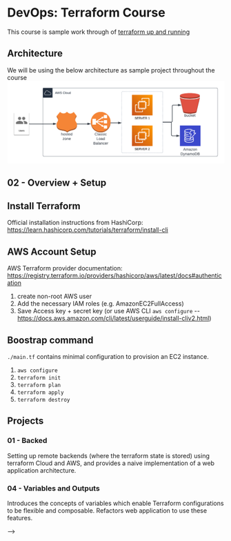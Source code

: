 # DevOps: Terraform Course

This course is sample work through of [terraform up and running](https://www.terraformupandrunning.com/)

## Architecture

We will be using the below architecture as sample project throughout the course
![](./assets/architecture.png)

## 02 - Overview + Setup

## Install Terraform

Official installation instructions from HashiCorp: https://learn.hashicorp.com/tutorials/terraform/install-cli

## AWS Account Setup

AWS Terraform provider documentation: https://registry.terraform.io/providers/hashicorp/aws/latest/docs#authentication

1. create non-root AWS user
2. Add the necessary IAM roles (e.g. AmazonEC2FullAccess)
3. Save Access key + secret key (or use AWS CLI `aws configure` -- https://docs.aws.amazon.com/cli/latest/userguide/install-cliv2.html)

## Boostrap command

`./main.tf` contains minimal configuration to provision an EC2 instance.

1. `aws configure`
2. `terraform init`
3. `terraform plan`
4. `terraform apply`
5. `terraform destroy`

## Projects

<!-- ### 01 - Evolution of Cloud + Infrastructure as Code

High level overview of the evolution of cloud computing and infrastructure as code.

This module does not have any corresponding code.

### 02 - Overview + Setup

Terraform overview and setup instructions.

Includes basic `hello world` terraform config to provision a single AWS EC2 instance. -->

### 01 - Backed

Setting up remote backends (where the terraform state is stored) using terraform Cloud and AWS, and provides a naive implementation of a web application architecture.

### 04 - Variables and Outputs

Introduces the concepts of variables which enable Terraform configurations to be flexible and composable. Refactors web application to use these features.

<!-- ### 05 - Language Features

Describes additional features of the Hashicorp Configuration Language (HCL).

### 06 - Organization and Modules --> -->

<!-- Demonstrates how to structure terraform code into reuseable modules and how to instantiate/configure modules.

### 07 - Managing Multiple Environments

Shows two methods for managing multiple environments (e.g. dev/staging/prodution) with Terraform.

### 08 - Testing

Explains different types of testing (manual + automated) for Terraform modules and configurations.

### 09 - Developer Workflows + CI/CD

Covers how teams can work together with Terraform and how to set up CI/CD pipelines to keep infrastructure environments up to date.
